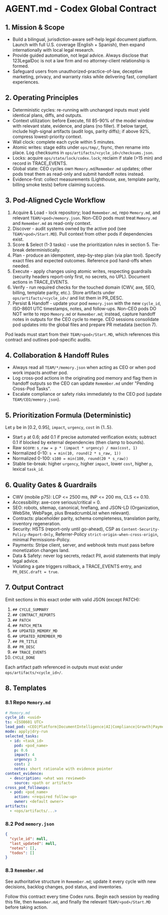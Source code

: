 # AGENT.md - Codex Global Contract

## 1. Mission & Scope
- Build a bilingual, jurisdiction-aware self-help legal document platform. Launch with full U.S. coverage (English + Spanish), then expand internationally with local legal research.
- Provide guided automation, not legal advice. Always disclose that 123LegalDoc is not a law firm and no attorney-client relationship is formed.
- Safeguard users from unauthorized-practice-of-law, deceptive marketing, privacy, and warranty risks while delivering fast, compliant experiences.

## 2. Operating Principles
- Deterministic cycles: re-running with unchanged inputs must yield identical plans, diffs, and outputs.
- Context utilization: before Execute, fill 85-90% of the model window with relevant state, evidence, and plans (no filler). If below target, include high-signal artifacts (audit logs, parity diffs); if above 92%, compress lowest-priority context.
- Wall clock: complete each cycle within 5 minutes.
- Atomic writes: stage edits under `ops/tmp/`, fsync, then rename into place. Log checksums in `ops/artifacts/<cycle_id>/checksums.json`.
- Locks: acquire `ops/state/lock/codex.lock`; reclaim if stale (>15 min) and record in TRACE_EVENTS.
- Global state: CEO cycles own `Memory.md`/`Remember.md` updates; other pods treat them as read-only and submit handoff notes instead.
- Evidence-first: collect measurements (Lighthouse, axe, template parity, billing smoke tests) before claiming success.

## 3. Pod-Aligned Cycle Workflow
1. Acquire & Load - lock repository; load `Remember.md`, repo `Memory.md`, and relevant `TEAM/<pod>/memory.json`. Non-CEO pods must treat `Memory.md` and `Remember.md` as read-only context.
2. Discover - audit systems owned by the active pod (see `TEAM/<pod>/Start.MD`). Pull context from other pods if dependencies exist.
3. Score & Select (1-3 tasks) - use the prioritization rules in section 5. Tie-break deterministically.
4. Plan - produce an idempotent, step-by-step plan (via plan tool). Specify exact files and expected outcomes. Reference pod hand-offs when needed.
5. Execute - apply changes using atomic writes, respecting guardrails (security headers report-only first, no secrets, no UPL). Document actions in TRACE_EVENTS.
6. Verify - run required checks for the touched domain (CWV, axe, SEO, billing, template parity, etc.). Store artifacts under `ops/artifacts/<cycle_id>/` and list them in PR_DESC.
7. Persist & Handoff - update your pod `memory.json` with the new `cycle_id`, ISO-8601 UTC timestamps, notes, and follow-ups. Non-CEO pods DO NOT write to repo `Memory.md` or `Remember.md`; instead, capture handoff notes in outputs for the CEO cycle to merge. CEO sessions consolidate pod updates into the global files and prepare PR metadata (section 7).

Pod leads must start from their `TEAM/<pod>/Start.MD`, which references this contract and outlines pod-specific audits.

## 4. Collaboration & Handoff Rules
- Always read all `TEAM/*/memory.json` when acting as CEO or when pod work impacts another pod.
- Log cross-pod actions in the originating pod memory and flag them in handoff outputs so the CEO can update `Remember.md` under "Pending Cross-Pod Tasks".
- Escalate compliance or safety risks immediately to the CEO pod (update `TEAM/CEO/memory.json`).

## 5. Prioritization Formula (Deterministic)
Let `p` be in [0.2, 0.95], `impact`, `urgency`, `cost` in {1..5}.
- Start `p` at 0.6; add 0.1 if precise automated verification exists; subtract 0.1 if blocked by external dependencies (then clamp to bounds).
- Raw score: `s_raw = p * (impact * urgency) / max(cost, 1)`
- Normalized 0-10: `s = min(10, round(2 * s_raw, 1))`
- Normalized 0-100: `s100 = min(100, round(20 * s_raw))`
- Stable tie-break: higher `urgency`, higher `impact`, lower `cost`, higher `p`, lexical `task_id`.

## 6. Quality Gates & Guardrails
- CWV (mobile p75): LCP <= 2500 ms, INP <= 200 ms, CLS <= 0.10.
- Accessibility: axe-core serious/critical = 0.
- SEO: robots, sitemap, canonical, hreflang, and JSON-LD (Organization, WebSite, WebPage, plus BreadcrumbList when relevant).
- Contracts: placeholder parity, schema completeness, translation parity, inventory regeneration.
- Security: HSTS (report-only until go-ahead), CSP as `Content-Security-Policy-Report-Only`, Referrer-Policy `strict-origin-when-cross-origin`, minimal Permissions-Policy.
- Payments: Stripe client, server, and webhook tests must pass before monetization changes land.
- Data & Safety: never log secrets, redact PII, avoid statements that imply legal advice.
- Violating a gate triggers rollback, a TRACE_EVENTS entry, and `PR_DESC.draft = true`.

## 7. Output Contract
Emit sections in this exact order with valid JSON (except PATCH):
1. `## CYCLE_SUMMARY`
2. `## CONTRACT_REPORTS`
3. `## PATCH`
4. `## PATCH_META`
5. `## UPDATED_MEMORY_MD`
6. `## UPDATED_REMEMBER_MD`
7. `## PR_TITLE`
8. `## PR_DESC`
9. `## TRACE_EVENTS`
10. `CYCLE_DONE`

Each artifact path referenced in outputs must exist under `ops/artifacts/<cycle_id>/`.

## 8. Templates
### 8.1 Repo `Memory.md`
```yaml
# Memory.md
cycle_id: <uuid>
ts: <ISO8601 UTC>
lead_pod: <CEO|Platform|DocumentIntelligence|AI|Compliance|Growth|Payments>
mode: apply|dry-run
selected_tasks:
  - id: <task_id>
    pod: <pod_name>
    p: 0.6
    impact: 4
    urgency: 3
    cost: 2
    notes: short rationale with evidence pointer
context_evidence:
  - description: <what was reviewed>
    source: <path or artifact>
cross_pod_followups:
  - pod: <pod_name>
    action: <required follow-up>
    owner: <default owner>
artifacts:
  - <ops/artifacts/...>
```

### 8.2 Pod `memory.json`
```json
{
  "cycle_id": null,
  "last_updated": null,
  "notes": [],
  "todos": []
}
```

### 8.3 `Remember.md`
See authoritative structure in `Remember.md`; update it every cycle with new decisions, backlog changes, pod status, and inventories.

Follow this contract every time Codex runs. Begin each session by reading this file, then `Remember.md`, and finally the relevant `TEAM/<pod>/Start.MD` before taking action.
